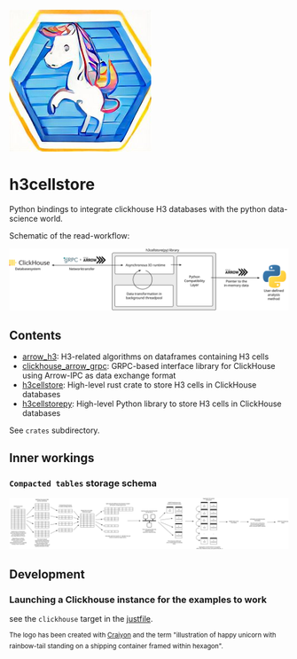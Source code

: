 ![logo](doc/img/logo.jpg)

# h3cellstore

Python bindings to integrate clickhouse H3 databases with the python data-science world.

Schematic of the read-workflow:

![](doc/img/h3cellstorepy-read.svg)

## Contents

- [arrow_h3](crates/arrow_h3/README.md): H3-related algorithms on dataframes containing H3 cells
- [clickhouse_arrow_grpc](crates/clickhouse_arrow_grpc/README.md): GRPC-based interface library for ClickHouse using Arrow-IPC as data exchange format
- [h3cellstore](crates/h3cellstore/README.md): High-level rust crate to store H3 cells in ClickHouse databases
- [h3cellstorepy](crates/h3cellstorepy/README.md): High-level Python library to store H3 cells in ClickHouse databases

See `crates` subdirectory.

## Inner workings

### `Compacted tables` storage schema

![](doc/img/storing-dataframes.svg)


## Development

### Launching a Clickhouse instance for the examples to work

see the `clickhouse` target in the [justfile](justfile).


<sup>
The logo has been created with <a href="https://www.craiyon.com/">Craiyon</a> and the term "illustration of happy unicorn with rainbow-tail standing on a shipping container framed within hexagon".
</sup>
